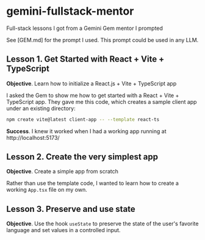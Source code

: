 # gemini-fullstack-mentor
Full-stack lessons I got from a Gemini Gem mentor I prompted

See [GEM.md] for the prompt I used. This prompt could be used in any LLM.

## Lesson 1. Get Started with React + Vite + TypeScript

**Objective**. Learn how to initialize a React.js + Vite + TypeScript app

I asked the Gem to show me how to get started with a React + Vite + TypeScript app. They
gave me this code, which creates a sample client app under an existing directory:

```bash
npm create vite@latest client-app -- --template react-ts
```

**Success**. I knew it worked when I had a working app running at http://localhost:5173/

## Lesson 2. Create the very simplest app

**Objective**. Create a simple app from scratch

Rather than use the template code, I wanted to learn how to create a working `App.tsx` file
on my own.

## Lesson 3. Preserve and use state

**Objective**. Use the hook `useState` to preserve the state of the user's favorite language
and set values in a controlled input.

